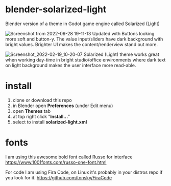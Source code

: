 # blender-solarized-light
Blender version of a theme in Godot game engine called Solarized (Light)

![Screenshot from 2022-09-28 19-11-13](https://user-images.githubusercontent.com/156772/192846398-f5b2e40b-c1aa-4717-9e84-6abf7c160190.png)
Updated with Buttons looking more soft and button-y. The value input/sliders have dark background with bright values.
Brighter UI makes the content/renderview stand out more.

![Screenshot_2022-02-19_10-20-07](https://user-images.githubusercontent.com/156772/154795154-33fece7f-7072-4d16-9518-dd8ae5491bcb.png)
Solarized (Light) theme works great when working day-time in bright studio/office environments where dark text on light background makes the user interface more read-able.

# install
1) clone or download this repo
2) in Blender open **Preferences** (under Edit menu)
3) open **Themes** tab
4) at top right click "**Install...**"
5) select to install **solarized-light.xml**

# fonts
I am using this awesome bold font called Russo for interface
https://www.1001fonts.com/russo-one-font.html

For code I am using Fira Code, on Linux it's probably in your distros repo if you look for it.
https://github.com/tonsky/FiraCode
